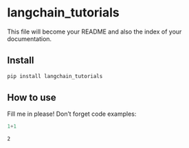 # langchain_tutorials

<!-- WARNING: THIS FILE WAS AUTOGENERATED! DO NOT EDIT! -->

This file will become your README and also the index of your
documentation.

## Install

``` sh
pip install langchain_tutorials
```

## How to use

Fill me in please! Don’t forget code examples:

``` python
1+1
```

    2
